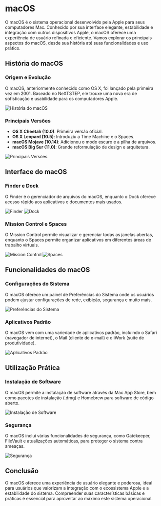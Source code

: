 # macOS

O macOS é o sistema operacional desenvolvido pela Apple para seus computadores Mac. Conhecido por sua interface elegante, estabilidade e integração com outros dispositivos Apple, o macOS oferece uma experiência de usuário refinada e eficiente. Vamos explorar os principais aspectos do macOS, desde sua história até suas funcionalidades e uso prático.

## História do macOS

### Origem e Evolução

O macOS, anteriormente conhecido como OS X, foi lançado pela primeira vez em 2001. Baseado no NeXTSTEP, ele trouxe uma nova era de sofisticação e usabilidade para os computadores Apple.

![História do macOS](./imagens/historia_macos.png) <!-- Placeholder para imagem -->

### Principais Versões

- **OS X Cheetah (10.0)**: Primeira versão oficial.
- **OS X Leopard (10.5)**: Introduziu a Time Machine e o Spaces.
- **macOS Mojave (10.14)**: Adicionou o modo escuro e a pilha de arquivos.
- **macOS Big Sur (11.0)**: Grande reformulação de design e arquitetura.

![Principais Versões](./imagens/versoes_macos.png) <!-- Placeholder para imagem -->

## Interface do macOS

### Finder e Dock

O Finder é o gerenciador de arquivos do macOS, enquanto o Dock oferece acesso rápido aos aplicativos e documentos mais usados.

![Finder](./imagens/finder.png) <!-- Placeholder para imagem -->
![Dock](./imagens/dock.png) <!-- Placeholder para imagem -->

### Mission Control e Spaces

O Mission Control permite visualizar e gerenciar todas as janelas abertas, enquanto o Spaces permite organizar aplicativos em diferentes áreas de trabalho virtuais.

![Mission Control](./imagens/mission_control.png) <!-- Placeholder para imagem -->
![Spaces](./imagens/spaces.png) <!-- Placeholder para imagem -->

## Funcionalidades do macOS

### Configurações do Sistema

O macOS oferece um painel de Preferências do Sistema onde os usuários podem ajustar configurações de rede, exibição, segurança e muito mais.

![Preferências do Sistema](./imagens/preferencias_do_sistema.png) <!-- Placeholder para imagem -->

### Aplicativos Padrão

O macOS vem com uma variedade de aplicativos padrão, incluindo o Safari (navegador de internet), o Mail (cliente de e-mail) e o iWork (suite de produtividade).

![Aplicativos Padrão](./imagens/aplicativos_padrao_macos.png) <!-- Placeholder para imagem -->

## Utilização Prática

### Instalação de Software

O macOS permite a instalação de software através da Mac App Store, bem como pacotes de instalação (.dmg) e Homebrew para software de código aberto.

![Instalação de Software](./imagens/instalacao_de_software_macos.png) <!-- Placeholder para imagem -->

### Segurança

O macOS inclui várias funcionalidades de segurança, como Gatekeeper, FileVault e atualizações automáticas, para proteger o sistema contra ameaças.

![Segurança](./imagens/seguranca_macos.png) <!-- Placeholder para imagem -->

## Conclusão

O macOS oferece uma experiência de usuário elegante e poderosa, ideal para usuários que valorizam a integração com o ecossistema Apple e a estabilidade do sistema. Compreender suas características básicas e práticas é essencial para aproveitar ao máximo este sistema operacional.